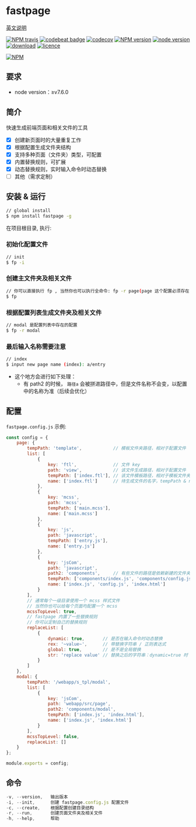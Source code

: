 # fastpage

[英文说明](https://github.com/ReAlign/fastpage/blob/master/README_en.md)

[![NPM travis][travis-image]][github-url]
[![codebeat badge][codebeat-image]][codebeat-url]
[![codecov][codecov-image]][codecov-url]
[![NPM version][npm-image]][npm-url]
[![node version][node-v-image]][github-url]
[![download][downloads-image]][github-url]
[![licence][licence-image]][github-url]

[![NPM][nodei-image]][npm-url]

[github-url]: https://github.com/ReAlign/fastpage
[npm-url]: https://www.npmjs.com/package/fastpage
[codebeat-url]: https://codebeat.co/projects/github-com-realign-fastpage-master
[codecov-url]: https://codecov.io/gh/ReAlign/fastpage
[travis-image]: http://img.shields.io/travis/ReAlign/fastpage.svg
[codebeat-image]: https://codebeat.co/badges/6cedbb50-1d93-4b4a-bfe6-ec316b873667
[codecov-image]: https://codecov.io/gh/ReAlign/fastpage/branch/master/graph/badge.svg
[npm-image]: https://img.shields.io/npm/v/fastpage.svg
[node-v-image]: https://img.shields.io/badge/node-%E2%89%A5v7.6.0-brightgreen.svg
[downloads-image]: https://img.shields.io/npm/dt/fastpage.svg
[licence-image]: https://img.shields.io/npm/l/fastpage.svg
[nodei-image]: https://nodei.co/npm/fastpage.png?downloads=true&downloadRank=true&stars=true

<!-- [![NPM stars][stars-image]][stars-url]
[![NPM forks][forks-image]][forks-url]
[![NPM issues][issues-image]][issues-url] -->

<!-- [stars-image]: https://img.shields.io/github/stars/ReAlign/fastpage.svg
[stars-url]: https://github.com/ReAlign/fastpage/stargazers -->

<!-- [forks-image]: https://img.shields.io/github/forks/ReAlign/fastpage.svg
[forks-url]: https://github.com/ReAlign/fastpage/network -->

<!-- [issues-image]: https://img.shields.io/github/issues/ReAlign/fastpage.svg
[issues-url]: https://github.com/ReAlign/fastpage/issues -->

## 要求

* node version：≥v7.6.0

## 简介

快速生成前端页面和相关文件的工具

* [x] 创建新页面时的大量重复工作
* [x] 根据配置生成文件夹结构
* [x] 支持多种页面（文件夹）类型，可配置
* [x] 内置替换规则，可扩展
* [x] 动态替换规则，实时输入命令时动态替换
* [ ] 其他（需求定制）

## 安装 & 运行

```bash
// global install
$ npm install fastpage -g
```

在项目根目录, 执行:

### 初始化配置文件

```bash
// init
$ fp -i
```

### 创建主文件夹及相关文件

```bash
// 你可以直接执行 fp , 当然你也可以执行全命令: fp -r page(page 这个配置必须存在)
$ fp
```

### 根据配置列表生成文件夹及相关文件

```bash
// modal 是配置列表中存在的配置
$ fp -r modal
```

### 最后输入名称需要注意

```bash
// index
$ input new page name (index): a/entry
```

* 这个地方会进行如下处理：
  * 有 path2 的时候， `路径a` 会被拼进路径中，但是文件名称不会变，以配置中的名称为准（后续会优化）

## 配置

`fastpage.config.js` 示例:

```javascript
const config = {
    page: {
        tempPath: 'template',            // 模板文件夹路径，相对于配置文件
        list: [
            {
                key: 'ftl',              // 文件 key
                path: 'view',            // 该文件生成路径，相对于配置文件
                tempPath: ['index.ftl'], // 该文件模板路径，相对于模板文件夹的路径
                name: ['index.ftl']      // 待生成文件的名字，tempPath & name 有多个的话，数组位置需对应
            },
            {
                key: 'mcss',
                path: 'mcss',
                tempPath: ['main.mcss'],
                name: ['main.mcss']
            },
            {
                key: 'js',
                path: 'javascript',
                tempPath: ['entry.js'],
                name: ['entry.js']
            },
            {
                key: 'jsCom',
                path: 'javascript',
                path2: 'components',     // 有些文件的路径是依赖新建的文件夹folder的，path2会拼接在folder后面
                tempPath: ['components/index.js', 'components/config.js', 'components/index.html'],
                name: ['index.js', 'config.js', 'index.html']
            }
        ],
        // 通常每个一级目录使用一个 mcss 样式文件
        // 当然你也可以给每个页面均配置一个 mcss
        mcssTopLevel: true,
        // fastpage 内置了一些替换规则
        // 你可以定制自己的替换规则
        replaceList: [
            {
                dynamic: true,       // 是否在输入命令时动态替换
                rex: '~value~',      // 带替换字符串 / 正则表达式
                global: true,        // 是不是全局替换
                str: 'replace value' // 替换之后的字符串：dynamic=true 时 是建议值
            }
        ]
    },
    modal: {
        tempPath: '/webapp/s_tpl/modal',
        list: [
            {
                key: 'jsCom',
                path: 'webapp/src/page',
                path2: 'components/modal',
                tempPath: ['index.js', 'index.html'],
                name: ['index.js', 'index.html']
            }
        ],
        mcssTopLevel: false,
        replaceList: []
    }
};

module.exports = config;
```

## 命令

```javascript
-v, --version,   输出版本
-i, --init,      创建 fastpage.config.js 配置文件
-c, --create,    根据配置创建目录结构
-r, --run,       创建页面文件夹及相关文件
-h, --help,      帮助
```